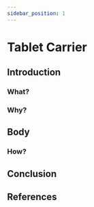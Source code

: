 ```yaml
---
sidebar_position: 1
---
```


# Tablet Carrier

## Introduction
### What?

### Why?

## Body
### How?

## Conclusion

## References